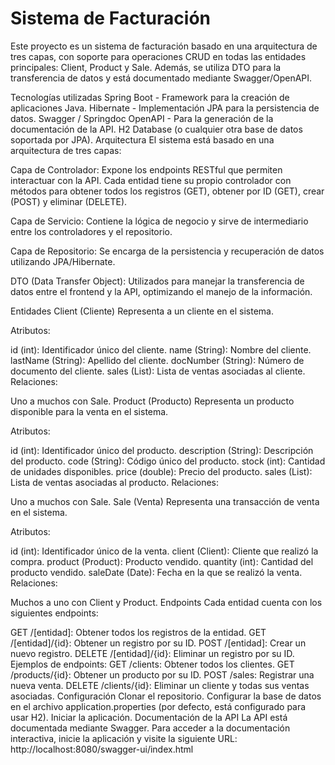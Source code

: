 # Sistema de Facturación

Este proyecto es un sistema de facturación basado en una arquitectura de tres capas, con soporte para operaciones CRUD en todas las entidades principales: Client, Product y Sale. Además, se utiliza DTO para la transferencia de datos y está documentado mediante Swagger/OpenAPI.

Tecnologías utilizadas
Spring Boot - Framework para la creación de aplicaciones Java.
Hibernate - Implementación JPA para la persistencia de datos.
Swagger / Springdoc OpenAPI - Para la generación de la documentación de la API.
H2 Database (o cualquier otra base de datos soportada por JPA).
Arquitectura
El sistema está basado en una arquitectura de tres capas:

Capa de Controlador: Expone los endpoints RESTful que permiten interactuar con la API. Cada entidad tiene su propio controlador con métodos para obtener todos los registros (GET), obtener por ID (GET), crear (POST) y eliminar (DELETE).

Capa de Servicio: Contiene la lógica de negocio y sirve de intermediario entre los controladores y el repositorio.

Capa de Repositorio: Se encarga de la persistencia y recuperación de datos utilizando JPA/Hibernate.

DTO (Data Transfer Object): Utilizados para manejar la transferencia de datos entre el frontend y la API, optimizando el manejo de la información.

Entidades
Client (Cliente)
Representa a un cliente en el sistema.

Atributos:

id (int): Identificador único del cliente.
name (String): Nombre del cliente.
lastName (String): Apellido del cliente.
docNumber (String): Número de documento del cliente.
sales (List<Sale>): Lista de ventas asociadas al cliente.
Relaciones:

Uno a muchos con Sale.
Product (Producto)
Representa un producto disponible para la venta en el sistema.

Atributos:

id (int): Identificador único del producto.
description (String): Descripción del producto.
code (String): Código único del producto.
stock (int): Cantidad de unidades disponibles.
price (double): Precio del producto.
sales (List<Sale>): Lista de ventas asociadas al producto.
Relaciones:

Uno a muchos con Sale.
Sale (Venta)
Representa una transacción de venta en el sistema.

Atributos:

id (int): Identificador único de la venta.
client (Client): Cliente que realizó la compra.
product (Product): Producto vendido.
quantity (int): Cantidad del producto vendido.
saleDate (Date): Fecha en la que se realizó la venta.
Relaciones:

Muchos a uno con Client y Product.
Endpoints
Cada entidad cuenta con los siguientes endpoints:

GET /[entidad]: Obtener todos los registros de la entidad.
GET /[entidad]/{id}: Obtener un registro por su ID.
POST /[entidad]: Crear un nuevo registro.
DELETE /[entidad]/{id}: Eliminar un registro por su ID.
Ejemplos de endpoints:
GET /clients: Obtener todos los clientes.
GET /products/{id}: Obtener un producto por su ID.
POST /sales: Registrar una nueva venta.
DELETE /clients/{id}: Eliminar un cliente y todas sus ventas asociadas.
Configuración
Clonar el repositorio.
Configurar la base de datos en el archivo application.properties (por defecto, está configurado para usar H2).
Iniciar la aplicación.
Documentación de la API
La API está documentada mediante Swagger. Para acceder a la documentación interactiva, inicie la aplicación y visite la siguiente URL: http://localhost:8080/swagger-ui/index.html

